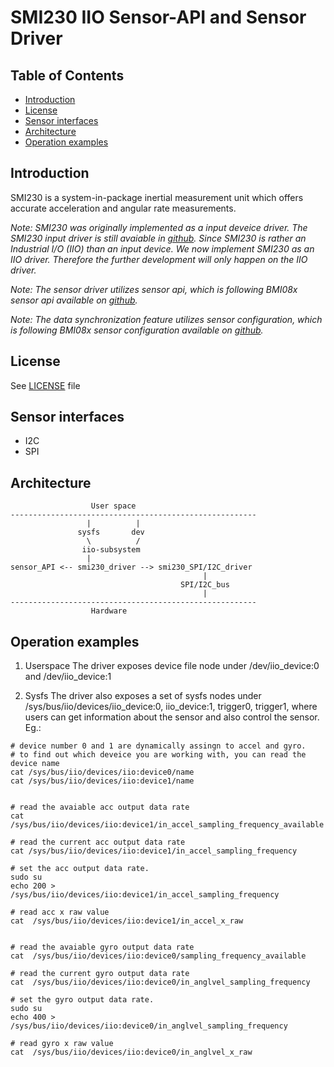 # SMI230 IIO Sensor-API and Sensor Driver

## Table of Contents
 - [Introduction](#Intro)
 - [License](#License)
 - [Sensor interfaces](#interfaces)
 - [Architecture](#Architecture)
 - [Operation examples](#examples)

## Introduction <a name=Intro></a>

SMI230 is a system-in-package inertial measurement unit which offers accurate acceleration and angular rate measurements.

_Note: SMI230 was originally implemented as a input deveice driver. The SMI230 input driver is still avaiable in [github](https://github.com/boschmemssolutions/SMI230-Linux-Driver). Since SMI230 is rather an Industrial I/O (IIO) than an input device. We now implement SMI230 as an IIO driver. Therefore the further development will only happen on the IIO driver._

_Note: The sensor driver utilizes sensor api, which is following BMI08x sensor api available on [github](https://github.com/BoschSensortec/BMI08x-Sensor-API/releases/tag/bmi08x_v1.4.4)._

_Note: The data synchronization feature utilizes sensor configuration, which is following BMI08x sensor configuration available on [github](https://github.com/BoschSensortec/BMI08x-Sensor-API/releases/tag/bmi08x_v1.2.0)._

## License <a name=License></a>
See [LICENSE](drivers/iio/LICENSE.md) file

## Sensor interfaces <a name=interfaces></a>
* I2C
* SPI

## Architecture <a name=Architecture></a>
```
                  User space
-------------------------------------------------------
                 |          |
               sysfs       dev
                 \          /
                iio-subsystem
	             |
sensor_API <-- smi230_driver --> smi230_SPI/I2C_driver
                                           |
                                      SPI/I2C_bus
                                           |
-------------------------------------------------------
                  Hardware
```
## Operation examples <a name=examples></a>
1. Userspace
The driver exposes device file node under /dev/iio_device:0 and /dev/iio_device:1

2. Sysfs
The driver also exposes a set of sysfs nodes under /sys/bus/iio/devices/iio_device:0, iio_device:1, trigger0, trigger1, where users can get information about the sensor and also control the sensor. Eg.:
```
# device number 0 and 1 are dynamically assingn to accel and gyro. 
# to find out which deveice you are working with, you can read the device name
cat /sys/bus/iio/devices/iio:device0/name
cat /sys/bus/iio/devices/iio:device1/name


# read the avaiable acc output data rate 
cat /sys/bus/iio/devices/iio:device1/in_accel_sampling_frequency_available    

# read the current acc output data rate 
cat /sys/bus/iio/devices/iio:device1/in_accel_sampling_frequency

# set the acc output data rate.
sudo su 
echo 200 > /sys/bus/iio/devices/iio:device1/in_accel_sampling_frequency

# read acc x raw value
cat  /sys/bus/iio/devices/iio:device1/in_accel_x_raw


# read the avaiable gyro output data rate 
cat  /sys/bus/iio/devices/iio:device0/sampling_frequency_available    

# read the current gyro output data rate 
cat  /sys/bus/iio/devices/iio:device0/in_anglvel_sampling_frequency

# set the gyro output data rate.
sudo su 
echo 400 >  /sys/bus/iio/devices/iio:device0/in_anglvel_sampling_frequency

# read gyro x raw value
cat  /sys/bus/iio/devices/iio:device0/in_anglvel_x_raw


```
